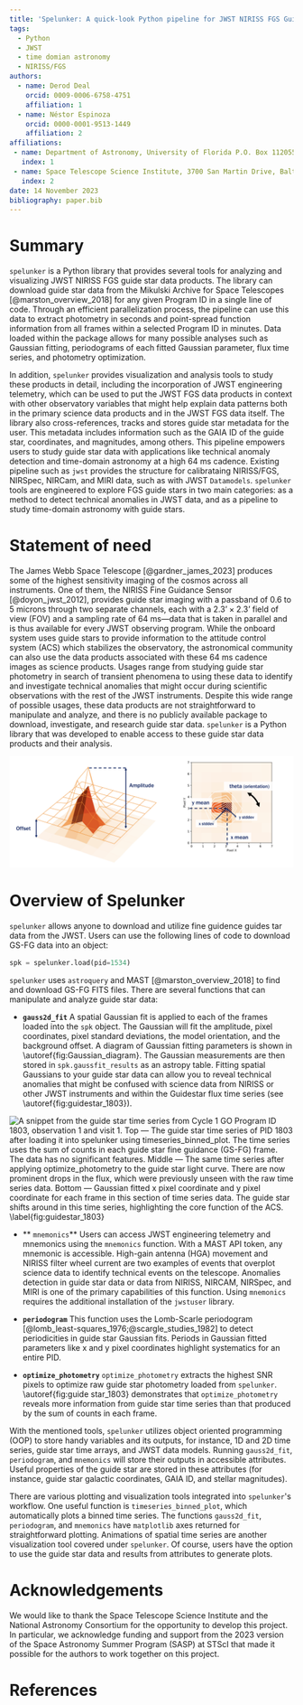 ```yaml
---
title: 'Spelunker: A quick-look Python pipeline for JWST NIRISS FGS Guide Star Data'
tags:
  - Python
  - JWST
  - time domian astronomy
  - NIRISS/FGS
authors:
  - name: Derod Deal
    orcid: 0009-0006-6758-4751
    affiliation: 1
  - name: Néstor Espinoza
    orcid: 0000-0001-9513-1449
    affiliation: 2
affiliations:
 - name: Department of Astronomy, University of Florida P.O. Box 112055, Gainesville, FL, USA
   index: 1
 - name: Space Telescope Science Institute, 3700 San Martin Drive, Baltimore, MD 21218, USA
   index: 2
date: 14 November 2023
bibliography: paper.bib
---
```



# Summary

``spelunker`` is a Python library that provides several tools for analyzing and visualizing JWST NIRISS FGS guide star data products. The library can download guide star data from the Mikulski Archive for Space Telescopes [@marston_overview_2018] for any given Program ID in a single line of code. Through an efficient parallelization process, the pipeline can use this data to extract photometry in seconds and point-spread function information from all frames within a selected Program ID in minutes. Data loaded within the package allows for many possible analyses such as Gaussian fitting, periodograms of each fitted Gaussian parameter, flux time series, and photometry optimization.

In addition, ``spelunker`` provides visualization and analysis tools to study these products in detail, including the incorporation of JWST engineering telemetry, which can be used to put the JWST FGS data products in context with other observatory variables that might help explain data patterns both in the primary science data products and in the JWST FGS data itself. The library also cross-references, tracks and stores guide star metadata for the user. This metadata includes information such as the GAIA ID of the guide star, coordinates, and magnitudes, among others. This pipeline empowers users to study guide star data with applications like technical anomaly detection and time-domain astronomy at a high 64 ms cadence. Existing pipeline such as ``jwst`` provides the structure for calibrataing NIRISS/FGS, NIRSpec, NIRCam, and MIRI data, such as with JWST ``Datamodels``. ``spelunker``  tools are engineered to explore FGS guide stars in two main categories: as a method to detect technical anomalies in JWST data, and as a pipeline to study time-domain astronomy with guide stars.

# Statement of need

The James Webb Space Telescope [@gardner_james_2023] produces some of the highest sensitivity imaging of the cosmos across all instruments. One of them, the NIRISS Fine Guidance Sensor [@doyon_jwst_2012], provides guide star imaging with a passband of 0.6 to 5 microns through two separate channels, each with a $2.3’ \times 2.3’$ field of view (FOV) and a sampling rate of 64 ms—data that is taken in parallel and is thus available for every JWST observing program. While the onboard system uses guide stars to provide information to the attitude control system (ACS) which stabilizes the observatory, the astronomical community can also use the data products associated with these 64 ms cadence images as science products. Usages range from studying guide star photometry in search of transient phenomena to using these data to identify and investigate technical anomalies that might occur during scientific observations with the rest of the JWST instruments. Despite this wide range of possible usages, these data products are not straightforward to manipulate and analyze, and there is no publicly available package to download, investigate, and research guide star data. ``spelunker`` is a Python library that was developed to enable access to these guide star data products and their analysis.

![There are seven parameters `gauss2d_fit` measures: amplitude (counts of the guide star), x pixel coordinate, y pixel coordinate, the x and y standard deviations, theta (orientation of the Gaussian model), and the offset (the background counts). This diagram visualizes what each parameter represents on the Gaussian model. \label{fig:Gaussian_diagram}](Gaussian_diagram.png)


# Overview of Spelunker

``spelunker`` allows anyone to download and utilize fine guidence guides tar data from the JWST. Users can use the following lines of code to download GS-FG data into an object:

```python
spk = spelunker.load(pid=1534)
```

``spelunker`` uses ``astroquery`` and MAST [@marston_overview_2018] to find and download GS-FG FITS files. There are several functions that can manipulate and analyze guide star data:

- **``gauss2d_fit``** A spatial Gaussian fit is applied to each of the frames loaded into the `spk` object. The Gaussian will fit the amplitude, pixel coordinates, pixel standard deviations, the model orientation, and the background offset. A diagram of Gaussian fitting parameters is shown in \autoref{fig:Gaussian_diagram}. The Gaussian measurements are then stored in ``spk.gaussfit_results`` as an astropy table. Fitting spatial Gaussians to your guide star data can allow you to reveal technical anomalies that might be confused with science data from NIRISS or other JWST instruments and within the Guidestar flux time series (see \autoref{fig:guidestar_1803}).


![A  snippet from the guide star time series from Cycle 1 GO Program ID 1803, observation 1 and visit 1. **Top** — The guide star time series of PID 1803 after loading it into ``spelunker`` using ``timeseries_binned_plot``. The time series uses the sum of counts in each guide star fine guidance (GS-FG) frame. The data has no significant features. **Middle** — The same time series after applying ``optimize_photometry`` to the guide star light curve. There are now prominent drops in the flux, which were previously unseen with the raw time series data. **Bottom** — Gaussian fitted x pixel coordinate and y pixel coordinate for each frame in this section of time series data. The guide star shifts around in this time series, highlighting the core function of the ACS. \label{fig:guidestar_1803}](timeseries_plot.png)

- ** ``mnemonics``** Users can access JWST engineering telemetry and mnemonics using the ``mnemonics`` function. With a MAST API token, any mnemonic is accessible. High-gain antenna (HGA) movement and NIRISS filter wheel current are two examples of events that overplot science data to identify technical events on the telescope. Anomalies detection in guide star data or data from NIRISS, NIRCAM, NIRSpec, and MIRI is one of the primary capabilities of this function. Using ``mnemonics`` requires the additional installation of the ``jwstuser`` library.

- **``periodogram``** This function uses the Lomb-Scarle periodogram [@lomb_least-squares_1976;@scargle_studies_1982] to detect periodicities in guide star Gaussian fits. Periods in Gaussian fitted parameters like x and y pixel coordinates highlight systematics for an entire PID.

- **``optimize_photometry``** ``optimize_photometry`` extracts the highest SNR pixels to optimize raw guide star photometry loaded from ``spelunker``. \autoref{fig:guide star_1803} demonstrates that ``optimize_photometry`` reveals more information from guide star time series than that produced by the sum of counts in each frame.

With the mentioned tools, ``spelunker`` utilizes object oriented programming (OOP) to store handy variables and its outputs, for instance, 1D and 2D time series, guide star time arrays, and JWST data models. Running ``gauss2d_fit``, ``periodogram``, and ``mnemonics`` will store their outputs in accessible attributes. Useful properties of the guide star are stored in these attributes (for instance, guide star galactic coordinates, GAIA ID, and stellar magnitudes). 

There are various plotting and visualization tools integrated into ``spelunker``'s workflow. One useful function is ``timeseries_binned_plot``, which automatically plots a binned time series. The functions ``gauss2d_fit``, ``periodogram``, and ``mnemonics`` have ``matplotlib`` axes returned for straightforward plotting. Animations of spatial time series are another visualization tool covered under ``spelunker``. Of course, users have the option to use the guide star data and results from attributes to generate plots. 


# Acknowledgements

We would like to thank the Space Telescope Science Institute and the National Astronomy Consortium for the opportunity to develop this project. In particular, we acknowledge funding and support from the 2023 version of the Space Astronomy Summer Program (SASP) at STScI that made it possible for the authors to work together on this project. 

# References
